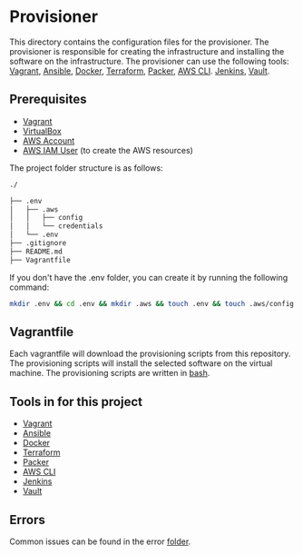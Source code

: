 # Provisioner

This directory contains the configuration files for the provisioner. The provisioner is responsible for creating the infrastructure and installing the software on the infrastructure. The provisioner can use the following tools:
[Vagrant](https://www.vagrantup.com/), [Ansible](https://www.ansible.com/), [Docker](https://www.docker.com/), [Terraform](https://www.terraform.io/), [Packer](https://www.packer.io/), [AWS CLI](https://aws.amazon.com/cli/). [Jenkins](https://www.jenkins.io/), [Vault](https://www.vaultproject.io/).

## Prerequisites

- [Vagrant](https://www.vagrantup.com/)
- [VirtualBox](https://www.virtualbox.org/)
- [AWS Account](https://aws.amazon.com/)
- [AWS IAM User](https://docs.aws.amazon.com/IAM/latest/UserGuide/id_users.html) (to create the AWS resources)

The project folder structure is as follows:

~~~bash
./

├── .env
│   ├── .aws
│   │   ├── config
│   │   └── credentials
│   └── .env
├── .gitignore
├── README.md
├── Vagrantfile

~~~

If you don't have the .env folder, you can create it by running the following command:

~~~bash
mkdir .env && cd .env && mkdir .aws && touch .env && touch .aws/config && touch .aws/credentials
~~~

## Vagrantfile

Each vagrantfile will download the provisioning scripts from this repository. The provisioning scripts will install the selected software on the virtual machine. The provisioning scripts are written in [bash](https://www.gnu.org/software/bash/).

## Tools in for this project
- [Vagrant](./Vagrant/README.md)
- [Ansible](./Ansible/README.md)
- [Docker](./Docker/README.md)
- [Terraform](./Terraform/README.md)
- [Packer](./Packer/README.md)
- [AWS CLI](./AWS_CLI/README.md)
- [Jenkins](./Jenkins/README.md)
- [Vault](./Vault/README.md)

## Errors

Common issues can be found in the error [folder](./errors/README.md).
